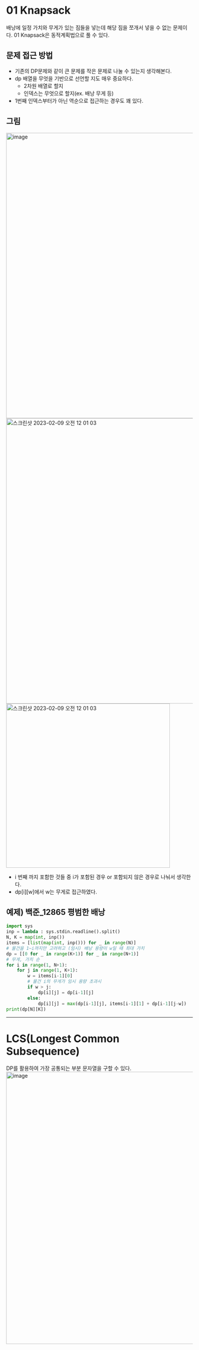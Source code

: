 # 01 Knapsack
배낭에 일정 가치와 무게가 있는 짐들을 넣는데 해당 짐을 쪼개서 넣을 수 없는 문제이다.
01 Knapsack은 동적계획법으로 풀 수 있다.

## 문제 접근 방법
- 기존의 DP문제와 같이 큰 문제를 작은 문제로 나눌 수 있는지 생각해본다. 
- dp 배열을 무엇을 기반으로 선언할 지도 매우 중요하다.
  - 2차원 배열로 할지
  - 인덱스는 무엇으로 할지(ex. 배낭 무게 등)
- 1번째 인덱스부터가 아닌 역순으로 접근하는 경우도 꽤 있다. 

## 그림
<img width="768" alt="image" src="https://user-images.githubusercontent.com/70252417/217566868-0ac02e3c-4e19-4fe6-82b3-e064683f58b7.png">
<img width="768" alt="스크린샷 2023-02-09 오전 12 01 03" src="https://user-images.githubusercontent.com/70252417/217568319-10372eb4-ac49-490f-b162-543dd216ce55.jpg">
<img width="442" alt="스크린샷 2023-02-09 오전 12 01 03" src="https://user-images.githubusercontent.com/70252417/217567521-75ea8b79-b4d6-480d-95a4-b04016d5101e.png">

- i 번째 까지 포함한 것들 중 i가 포함된 경우 or 포함되지 않은 경우로 나눠서 생각한다.
- dp[i][w]에서 w는 무게로 접근하였다.


## 예제) 백준_12865 평범한 배낭
```python
import sys
inp = lambda : sys.stdin.readline().split()
N, K = map(int, inp())
items = [list(map(int, inp())) for _ in range(N)]
# 물건을 1~i까지만 고려하고 (임시) 배낭 용량이 w일 때 최대 가치
dp = [[0 for _ in range(K+1)] for _ in range(N+1)]
# 무게, 가치 순
for i in range(1, N+1):
    for j in range(1, K+1):
        w = items[i-1][0]
        # 물건 i의 무게가 임시 용량 초과시
        if w > j:
            dp[i][j] = dp[i-1][j]
        else:
            dp[i][j] = max(dp[i-1][j], items[i-1][1] + dp[i-1][j-w])
print(dp[N][K])
```
---
# LCS(Longest Common Subsequence)
DP를 활용하여 가장 공통되는 부분 문자열을 구할 수 있다.
<img width="733" alt="image" src="https://user-images.githubusercontent.com/70252417/221196748-1fbcb91e-48ff-4ecc-bced-d3c52dc27ff4.png">
